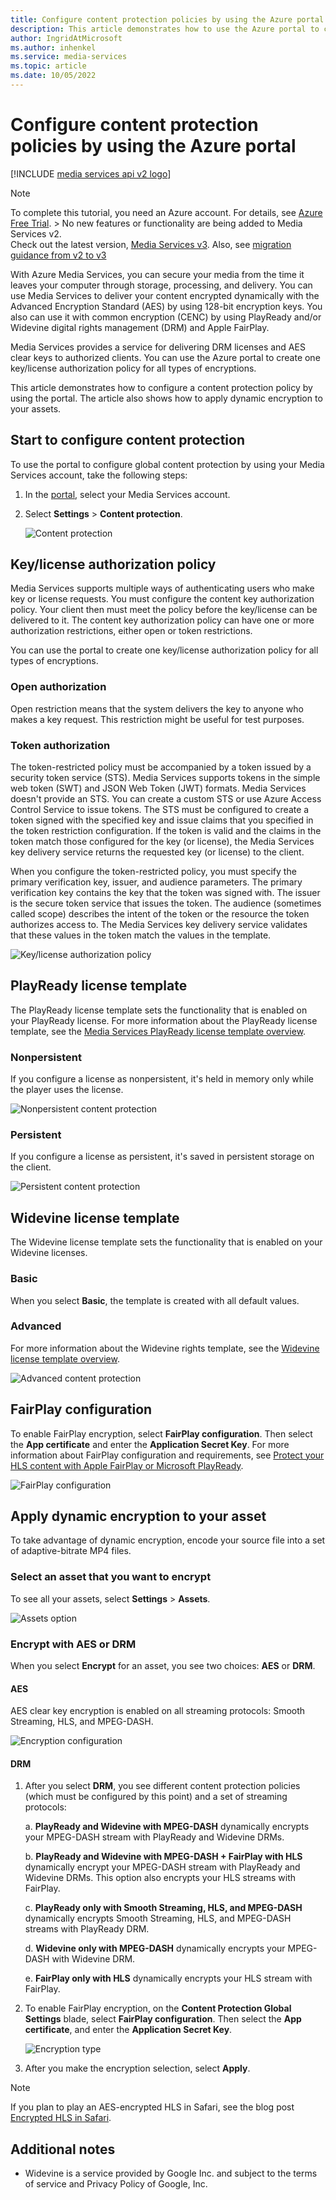```yaml
---
title: Configure content protection policies by using the Azure portal
description: This article demonstrates how to use the Azure portal to configure content protection policies. The article also shows how to enable dynamic encryption for your assets.
author: IngridAtMicrosoft
ms.author: inhenkel
ms.service: media-services
ms.topic: article
ms.date: 10/05/2022
---
```


<!-- ms.assetid: 270b3272-7411-40a9-ad42-5acdbba31154 -->

# Configure content protection policies by using the Azure portal

[!INCLUDE [media services api v2 logo](./includes/v2-hr.md)]

> [!NOTE]
> To complete this tutorial, you need an Azure account. For details, see [Azure Free Trial](https://azure.microsoft.com/pricing/free-trial/). 	> No new features or functionality are being added to Media Services v2. <br/>Check out the latest version, [Media Services v3](../latest/index.yml). Also, see [migration guidance from v2 to v3](../latest/migrate-v-2-v-3-migration-introduction.md)
>

 With Azure Media Services, you can secure your media from the time it leaves your computer through storage, processing, and delivery. You can use Media Services to deliver your content encrypted dynamically with the Advanced Encryption Standard (AES) by using 128-bit encryption keys. You also can use it with common encryption (CENC) by using PlayReady and/or Widevine digital rights management (DRM) and Apple FairPlay.

Media Services provides a service for delivering DRM licenses and AES clear keys to authorized clients. You can use the Azure portal to create one key/license authorization policy for all types of encryptions.

This article demonstrates how to configure a content protection policy by using the portal. The article also shows how to apply dynamic encryption to your assets.

## Start to configure content protection
To use the portal to configure global content protection by using your Media Services account, take the following steps:

1. In the [portal](https://portal.azure.com/), select your Media Services account.

1. Select **Settings** > **Content protection**.

    ![Content protection](./media/media-services-portal-content-protection/media-services-content-protection001.png)

## Key/license authorization policy
Media Services supports multiple ways of authenticating users who make key or license requests. You must configure the content key authorization policy. Your client then must meet the policy before the key/license can be delivered to it. The content key authorization policy can have one or more authorization restrictions, either open or token restrictions.

You can use the portal to create one key/license authorization policy for all types of encryptions.

### Open authorization
Open restriction means that the system delivers the key to anyone who makes a key request. This restriction might be useful for test purposes.

### Token authorization
The token-restricted policy must be accompanied by a token issued by a security token service (STS). Media Services supports tokens in the simple web token (SWT) and JSON Web Token (JWT) formats. Media Services doesn't provide an STS. You can create a custom STS or use Azure Access Control Service to issue tokens. The STS must be configured to create a token signed with the specified key and issue claims that you specified in the token restriction configuration. If the token is valid and the claims in the token match those configured for the key (or license), the Media Services key delivery service returns the requested key (or license) to the client.

When you configure the token-restricted policy, you must specify the primary verification key, issuer, and audience parameters. The primary verification key contains the key that the token was signed with. The issuer is the secure token service that issues the token. The audience (sometimes called scope) describes the intent of the token or the resource the token authorizes access to. The Media Services key delivery service validates that these values in the token match the values in the template.

![Key/license authorization policy](./media/media-services-portal-content-protection/media-services-content-protection002.png)

## PlayReady license template
The PlayReady license template sets the functionality that is enabled on your PlayReady license. For more information about the PlayReady license template, see the [Media Services PlayReady license template overview](media-services-playready-license-template-overview.md).

### Nonpersistent
If you configure a license as nonpersistent, it's held in memory only while the player uses the license.

![Nonpersistent content protection](./media/media-services-portal-content-protection/media-services-content-protection003.png)

### Persistent
If you configure a license as persistent, it's saved in persistent storage on the client.

![Persistent content protection](./media/media-services-portal-content-protection/media-services-content-protection004.png)

## Widevine license template
The Widevine license template sets the functionality that is enabled on your Widevine licenses.

### Basic
When you select **Basic**, the template is created with all default values.

### Advanced
For more information about the Widevine rights template, see the [Widevine license template overview](media-services-widevine-license-template-overview.md).

![Advanced content protection](./media/media-services-portal-content-protection/media-services-content-protection005.png)

## FairPlay configuration
To enable FairPlay encryption, select **FairPlay configuration**. Then select the **App certificate** and enter the **Application Secret Key**. For more information about FairPlay configuration and requirements, see [Protect your HLS content with Apple FairPlay or Microsoft PlayReady](media-services-protect-hls-with-FairPlay.md).

![FairPlay configuration](./media/media-services-portal-content-protection/media-services-content-protection006.png)

## Apply dynamic encryption to your asset
To take advantage of dynamic encryption, encode your source file into a set of adaptive-bitrate MP4 files.

### Select an asset that you want to encrypt
To see all your assets, select **Settings** > **Assets**.

![Assets option](./media/media-services-portal-content-protection/media-services-content-protection007.png)

### Encrypt with AES or DRM
When you select **Encrypt** for an asset, you see two choices: **AES** or **DRM**.

#### AES
AES clear key encryption is enabled on all streaming protocols: Smooth Streaming, HLS, and MPEG-DASH.

![Encryption configuration](./media/media-services-portal-content-protection/media-services-content-protection008.png)

#### DRM
1. After you select **DRM**, you see different content protection policies (which must be configured by this point) and a set of streaming protocols:

    a. **PlayReady and Widevine with MPEG-DASH** dynamically encrypts your MPEG-DASH stream with PlayReady and Widevine DRMs.

    b. **PlayReady and Widevine with MPEG-DASH + FairPlay with HLS** dynamically encrypt your MPEG-DASH stream with PlayReady and Widevine DRMs. This option also encrypts your HLS streams with FairPlay.

    c. **PlayReady only with Smooth Streaming, HLS, and MPEG-DASH** dynamically encrypts Smooth Streaming, HLS, and MPEG-DASH streams with PlayReady DRM.

    d. **Widevine only with MPEG-DASH** dynamically encrypts your MPEG-DASH with Widevine DRM.

    e. **FairPlay only with HLS** dynamically encrypts your HLS stream with FairPlay.

1. To enable FairPlay encryption, on the **Content Protection Global Settings** blade, select **FairPlay configuration**. Then select the **App certificate**, and enter the **Application Secret Key**.

    ![Encryption type](./media/media-services-portal-content-protection/media-services-content-protection009.png)

1. After you make the encryption selection, select **Apply**.

>[!NOTE]
>If you plan to play an AES-encrypted HLS in Safari, see the blog post [Encrypted HLS in Safari](https://azure.microsoft.com/blog/how-to-make-token-authorized-aes-encrypted-hls-stream-working-in-safari/).

## Additional notes

* Widevine is a service provided by Google Inc. and subject to the terms of service and Privacy Policy of Google, Inc.
